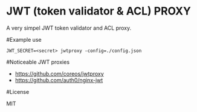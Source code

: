 JWT (token validator & ACL) PROXY
=================================

A very simpel JWT token validator and ACL proxy.

#Example use

```
JWT_SECRET=<secret> jwtproxy -config=./config.json
```

#Noticeable JWT proxies

- https://github.com/coreos/jwtproxy
- https://github.com/auth0/nginx-jwt

#License

MIT
